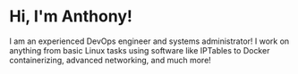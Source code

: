 # Hi, I'm Anthony!
I am an experienced DevOps engineer and systems administrator! I work on anything from basic Linux tasks using software like IPTables to Docker containerizing, advanced networking, and much more!
